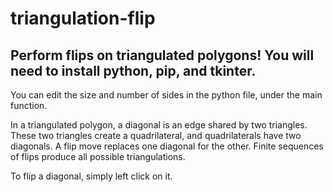 # triangulation-flip
Perform flips on triangulated polygons!
You will need to install python, pip, and tkinter.
---------------------------------------------------

You can edit the size and number of sides in the python file, under the main function.

In a triangulated polygon, a diagonal is an edge shared by two triangles. These two triangles create a quadrilateral, and quadrilaterals have two diagonals. A flip move replaces one diagonal for the other. Finite sequences of flips produce all possible triangulations.

To flip a diagonal, simply left click on it.
